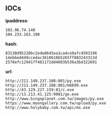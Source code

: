 
## IOCs

__ipaddress__:

```text
103.96.74.148
104.233.163.190
```
__hash__:

```text
83130d95220bc2ede8645ea1ca4ce9afc4593196
14ebbed449ccedac3610618b5265ff803243313d
2578efc12941ff481172dd4603b536a3bd322691
```
__url__:

```text
http://211.149.237.108:801/py.exe
http://211.149.237.108:801/m6699.exe
http://43.129.227.159:81/c.exe
http://13.213.41.125:9001/go.exe
http://www.bingoplanet.com.tw/images/py.exe
https://www.moongallery.com.tw/upload/py.exe
http://www.holybaby.com.tw/api/ms.exe
```